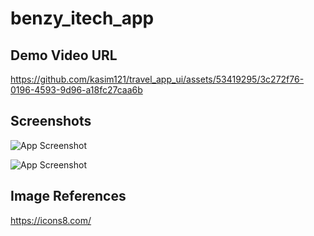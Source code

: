 # benzy_itech_app




## Demo Video URL
https://github.com/kasim121/travel_app_ui/assets/53419295/3c272f76-0196-4593-9d96-a18fc27caa6b
## Screenshots

![App Screenshot](https://user-images.githubusercontent.com/53419295/249616358-7d46bbad-9219-4183-b33b-6dafb172bbbf.jpeg)


![App Screenshot](https://user-images.githubusercontent.com/53419295/249616365-11a0429b-6e65-4b6b-8ef6-50474376e144.jpeg)


## Image References
https://icons8.com/


